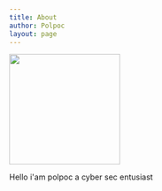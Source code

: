 ```yaml
---
title: About
author: Polpoc
layout: page
---
```


  <img alt="" src="http://en.gravatar.com/userimage/24637430/bd861150ece04c59dff2ca785562b354?size=200" width="200" height="200" />

Hello i'am polpoc a cyber sec entusiast

